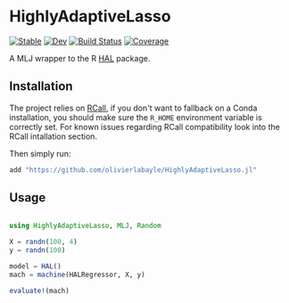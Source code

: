 # HighlyAdaptiveLasso

[![Stable](https://img.shields.io/badge/docs-stable-blue.svg)](https://olivierlabayle.github.io/HighlyAdaptiveLasso.jl/stable)
[![Dev](https://img.shields.io/badge/docs-dev-blue.svg)](https://olivierlabayle.github.io/HighlyAdaptiveLasso.jl/dev)
[![Build Status](https://github.com/olivierlabayle/HighlyAdaptiveLasso.jl/workflows/CI/badge.svg)](https://github.com/olivierlabayle/HighlyAdaptiveLasso.jl/actions)
[![Coverage](https://codecov.io/gh/olivierlabayle/HighlyAdaptiveLasso.jl/branch/master/graph/badge.svg)](https://codecov.io/gh/olivierlabayle/HighlyAdaptiveLasso.jl)


A MLJ wrapper to the R [HAL](https://github.com/tlverse/hal9001) package.


## Installation


The project relies on [RCall](https://juliainterop.github.io/RCall.jl/stable/installation/), if you don't want to fallback on a Conda installation,
you should make sure the `R_HOME` environment variable is correctly set. For known issues regarding RCall compatibility look into the RCall intallation section.

Then simply run:

```julia
add "https://github.com/olivierlabayle/HighlyAdaptiveLasso.jl"
```

## Usage

```julia

using HighlyAdaptiveLasso, MLJ, Random

X = randn(100, 4)
y = randn(100)

model = HAL()
mach = machine(HALRegressor, X, y)

evaluate!(mach)

```
